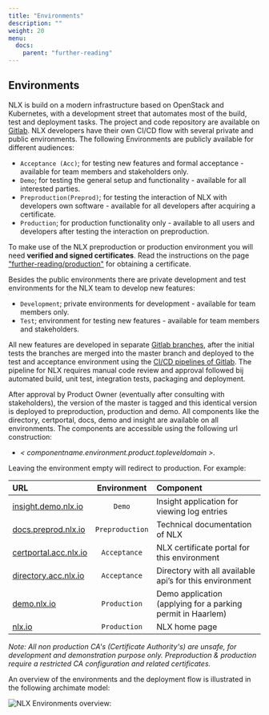 ```yaml
---
title: "Environments"
description: ""
weight: 20
menu:
  docs:
    parent: "further-reading"
---
```



## Environments

NLX is build on a modern infrastructure based on OpenStack and Kubernetes, with a development street that automates most of the build, test and deployment tasks. The project and code repository are available on [Gitlab](https://gitlab.com/commonground/nlx). NLX developers have their own CI/CD flow with several private and public environments. The following Environments are publicly available for different audiences:

* `Acceptance (Acc)`; for testing new features and formal acceptance - available for team members and stakeholders only.
* `Demo`; for testing the general setup and functionality - available for all interested parties.
* `Preproduction(Preprod)`; for testing the interaction of NLX with developers own software - available for all developers after acquiring a certificate.
* `Production`; for production functionality only - available to all users and developers after testing the interaction on preproduction.

To make use of the NLX preproduction or production environment you will need **verified and signed certificates**. Read the instructions on the page ["further-reading/production"](../production) for obtaining a certificate.

Besides the public environments there are private development and test environments for the NLX team to develop new features:
* `Development`; private environments for development - available for team members only.
* `Test`; environment for testing new features - available for team members and stakeholders.

All new features are developed in separate [Gitlab branches](https://gitlab.com/commonground/nlx/branches), after the initial tests the branches are merged into the master branch and deployed to the test and acceptance environment using the [CI/CD pipelines of Gitlab](https://gitlab.com/commonground/nlx/pipelines). The pipeline for NLX requires manual code review and approval followed bij automated build, unit test, integration tests, packaging and deployment.

After approval by Product Owner (eventually after consulting with stakeholders), the version of the master is tagged and this identical version is deployed to preproduction, production and demo.
All components like the directory, certportal, docs, demo and insight are available on all environments. The components are accessible using the following url construction:
* *< componentname.environment.product.topleveldomain >.*

Leaving the environment empty will redirect to production. For example:

|URL   | Environment | Component  |
|:-----|:----------:|:-------------|
|[insight.demo.nlx.io](https://insight.demo.nlx.io/) |`Demo` |Insight application for viewing log entries|
|[docs.preprod.nlx.io](https://docs.preprod.nlx.io)|`Preproduction`| Technical documentation of NLX|
|[certportal.acc.nlx.io](https://certportal.acc.nlx.io/) |`Acceptance`| NLX certificate portal for this environment|
|[directory.acc.nlx.io](https://directory.acc.nlx.io/) |`Acceptance`|Directory with all available api’s for this environment  |
|[demo.nlx.io](https://demo.nlx.io/) |`Production`| Demo application (applying for a parking permit in Haarlem)|
|[nlx.io](https://nlx.io/) |`Production`| NLX home page |

*Note: All non production CA's (Certificate Authority's) are unsafe, for development and demonstration purpose only. Preproduction & production require a restricted CA configuration and related certificates.*

An overview of the environments and the deployment flow is illustrated in the following archimate model:

![NLX Environments overview:](environments-ebb71.png "NLX Environments overview")
